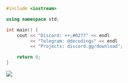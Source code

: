 ```cpp
#include <iostream>

using namespace std;

int main() {
    cout << "Discord: ++;#0277" << endl
         << "Telegram: @decodings" << endl
         << "Projects: discord.gg/download";

    return 0;
}
```
![](https://komarev.com/ghpvc/?username=decodings&color=0277ff&style=for-the-badge&label=Visits)
